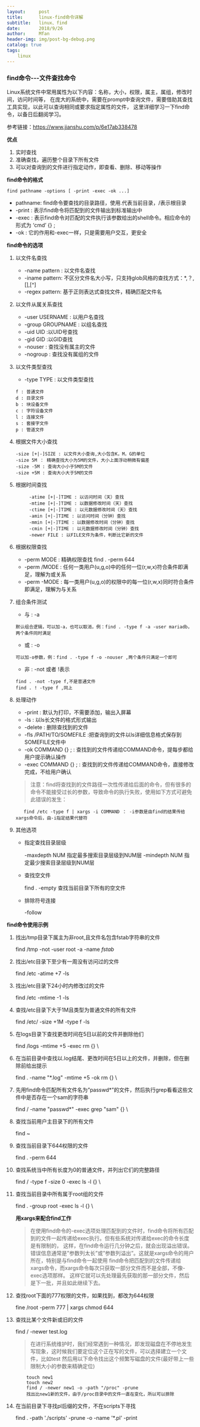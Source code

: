 ```yaml
---
layout:     post
title:      linux-find命令详解
subtitle:   linux、find
date:       2018/9/26
author:     Mfan
header-img: img/post-bg-debug.png
catalog: true
tags:
    linux
---
```


### find命令---文件查找命令

Linux系统文件中常用属性为以下内容：名称，大小，权限，属主，属组，修改时间，访问时间等，
在庞大的系统中，需要在prompt中查询文件，需要借助其查找工具实现，以此可以查询相同或要求指定属性的文件，
这里详细学习一下find命令，以备日后翻阅学习。

参考链接：https://www.jianshu.com/p/6e17ab338478

**优点**

1. 实时查找
2. 准确查找，遍历整个目录下所有文件
3. 可以对查询到的文件进行指定动作，即查看、删除、移动等操作

**find命令的格式**

    find pathname -options [ -print -exec -ok ...]

* pathname: find命令要查找的目录路径，使用.代表当前目录，/表示根目录
* -print  : 表示find命令将匹配到的文件输出到标准输出中
* -exec   : 表示find命令对匹配的文件执行该参数给出的shell命令。相应命令的形式为 ‘cmd’ {} \;
* -ok     : 它的作用和-exec一样，只是需要用户交互，更安全

**find命令的选项**

1. 以文件名查找

    * -name pattern : 以文件名查找
    * -iname pattern: 不区分文件名大小写，只支持glob风格的查找方式：*,？,[],[^]
    * -regex pattern: 基于正则表达式查找文件，精确匹配文件名

2. 以文件从属关系查找

    * -user USERNAME : 以用户名查找
    * -group GROUPNAME : 以组名查找
    * -uid UID :以UID号查找
    * -gid GID :以GID查找
    * -nouser : 查找没有属主的文件
    * -nogroup : 查找没有属组的文件

3. 以文件类型查找

    * -type TYPE : 以文件类型查找

    ```
    f : 普通文件
    d : 目录文件
    b : 块设备文件
    c : 字符设备文件
    l : 连接文件
    s : 套接字文件
    p : 管道文件
    ```
    
4. 根据文件大小查找

    ```
    -size [+|-]SIZE : 以文件大小查询,大小包含K，M，G的单位
    -size 5M ： 精确查找大小为5M的文件，大小上面浮动稍微有偏差
    -size -5M : 查询大小小于5M的文件
    -size +5M : 查询大小大于5M的文件
    ```

5. 根据时间查找

    ```
         -atime [+|-]TIME : 以访问时间（天）查找
         -mtime [+|-]TIME : 以数据修改时间（天）查找
         -ctime [+|-]TIME : 以元数据修改时间（天）查找
         -amin [+|-]TIME : 以访问时间（分钟）查找
         -mmin [+|-]TIME : 以数据修改时间（分钟）查找
         -cmin [+|-]TIME : 以元数据修改时间（分钟）查找
         -newer FILE : 以FILE文件为条件，判断比它新的文件
    ```
  
    
6. 根据权限查找

    * -perm MODE : 精确权限查找
        find . -perm 644
    * -perm /MODE : 任何一类用户(u,g,o)中的任何一位(r,w,x)符合条件即满足，理解为或关系
    * -perm -MODE : 每一类用户(u,g,o)的权限中的每一位(r,w,x)同时符合条件即满足，理解为与关系

7. 组合条件测试

    * 与 : -a
    
    ```angular2html
    默认组合逻辑，可以加-a，也可以取消，例：find . -type f -a -user mariadb，两个条件同时满足
    ```
    
    * 或 : -o
    
    ```angular2html
    可以加-o参数，例：find . -type f -o -nouser ,两个条件只满足一个即可
    ```
    
    * 非 : -not 或者 !表示
    
    ```angular2html
    find . -not -type f,不是普通文件
    find . ! -type f ,同上
    ```

8. 处理动作

    * -print : 默认为打印，不需要添加，输出入屏幕
    * -ls : 以ls长文件的格式形式输出
    * -delete : 删除查找到的文件
    * -fls /PATH/TO/SOMEFILE :把查询到的文件以ls详细信息格式保存到SOMEFILE文件中
    * -ok COMMAND {} \; : 查找到的文件传递给COMMAND命令，提每步都给用户提示确认操作
    * -exec COMMAND {} \; : 查找到的文件传递给COMMAND命令，直接修改完成，不给用户确认
    >注意：find将查找到的文件路径一次性传递给后面的命令，但有很多的命令不能接受过长的参数，导致命令的执行失败，使用如下方式可避免此错误的发生：
    ```angular2html
       find /etc -type f | xargs -i COMMAND ： -i参数是由find的结果传给xargs命令后，由-i指定结果代替符
    ```
        
    
9. 其他选项

    * 指定查找目录层级
    
        -maxdepth NUM  指定最多搜索目录层级到NUM层
        -mindepth NUM  指定最少搜索目录层级到NUM层
    
    * 查找空文件
    
        find . -empty  查找当前目录下所有的空文件
        
    * 排除符号连接
    
        -follow
    
**find命令使用示例**

1. 找出/tmp目录下属主为非root,且文件名包含fstab字符串的文件

    find /tmp -not -user root -a -name *fstab*
    
2.  找出/etc目录下至少有一周没有访问过的文件

    find /etc -atime +7 -ls
    
3. 找出/etc目录下24小时内修改过的文件

    find /etc -mtime -1 -ls

4. 查找/etc目录下大于1M且类型为普通文件的所有文件

    find /etc/ -size +1M -type f -ls
    
5. 在logs目录下查找更改时间在5日以前的文件并删除他们

    find /logs -mtime +5 -exec rm {} \

6. 在当前目录中查找以.log结尾、更改时间在5日以上的文件，并删除，但在删除前给出提示

    find . -name "*.log" -mtime +5 -ok rm {} \
    
7. 先用find命令匹配所有文件名为”passwd*”的文件，然后执行grep看看这些文件中是否存在一个sam的字符串

    find / -name "passwd*" -exec grep "sam" {} \

8. 查找当前用户主目录下的所有文件

    find ~

9. 查找当前目录下644权限的文件

    find . -perm 644

10. 查找系统当中所有长度为0的普通文件，并列出它们的完整路径

    find / -type f -size 0 -exec ls -l {} \

11. 查找当前目录中所有属于root组的文件

    find . -group root -exec ls -l {} \

    **用xargs来配合find工作**

    > 在使用find命令的-exec选项处理匹配到的文件时，find命令将所有匹配到的文件一起传递给exec执行。但有些系统对传递给exec的命令长度是有限制的，
    这样，在find命令运行几分钟之后，就会出现溢出错误。错误信息通常是”参数列太长”或”参数列溢出”。这就是xargs命令的用户所在，特别是与find命令一起使用
    find命令把匹配到的文件传递给xargs命令，而xargs命令每次只获取一部分文件而不是全部，不像-exec选项那样。
    这样它就可以先处理最先获取的那一部分文件，然后是下一批，并且如此继续下去。

12. 查找root下面的777权限的文件，如果找到，都改为644权限

    fine /root -perm 777 | xargs chmod 644

13. 查找比某个文件新或旧的文件

    find / -newer test.log
    
    >在进行系统维护时，我们经常遇到一种情况，即发现磁盘在不停地发生写现象，这时候我们要定位这个正在写的文件，可以选择建立一个文件，比如test
    然后用以下命令找出这个频繁写磁盘的文件(最好带上一些限制大小的参数来精确定位)

    ```angular2html
        touch new1
        touch new2
        find / -newer new1 -o -path "/proc" -prune
        找出比new1新的文件，由于/proc目录中的文件一直在变化，所以可以排除
    ```
    
    
14. 在当前目录下寻找pl后缀的文件，不在scripts下寻找

    find . -path './scripts' -prune -o -name '*.pl' -print

